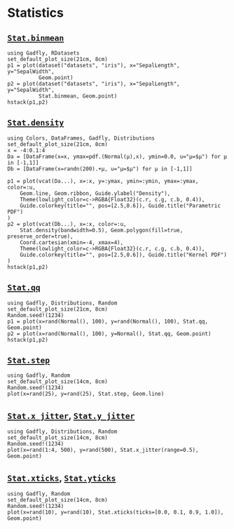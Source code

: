 # Statistics

## [`Stat.binmean`](@ref)

```@example
using Gadfly, RDatasets
set_default_plot_size(21cm, 8cm)
p1 = plot(dataset("datasets", "iris"), x="SepalLength", y="SepalWidth",
          Geom.point)
p2 = plot(dataset("datasets", "iris"), x="SepalLength", y="SepalWidth",
          Stat.binmean, Geom.point)
hstack(p1,p2)
```

## [`Stat.density`](@ref)

```@example
using Colors, DataFrames, Gadfly, Distributions
set_default_plot_size(21cm, 8cm)
x = -4:0.1:4
Da = [DataFrame(x=x, ymax=pdf.(Normal(μ),x), ymin=0.0, u="μ=$μ") for μ in [-1,1]]
Db = [DataFrame(x=randn(200).+μ, u="μ=$μ") for μ in [-1,1]] 

p1 = plot(vcat(Da...), x=:x, y=:ymax, ymin=:ymin, ymax=:ymax, color=:u, 
    Geom.line, Geom.ribbon, Guide.ylabel("Density"),
    Theme(lowlight_color=c->RGBA{Float32}(c.r, c.g, c.b, 0.4)), 
    Guide.colorkey(title="", pos=[2.5,0.6]), Guide.title("Parametric PDF")
)
p2 = plot(vcat(Db...), x=:x, color=:u, 
    Stat.density(bandwidth=0.5), Geom.polygon(fill=true, preserve_order=true),
    Coord.cartesian(xmin=-4, xmax=4),
    Theme(lowlight_color=c->RGBA{Float32}(c.r, c.g, c.b, 0.4)),
    Guide.colorkey(title="", pos=[2.5,0.6]), Guide.title("Kernel PDF")
)
hstack(p1,p2)
```

## [`Stat.qq`](@ref)

```@example
using Gadfly, Distributions, Random
set_default_plot_size(21cm, 8cm)
Random.seed!(1234)
p1 = plot(x=rand(Normal(), 100), y=rand(Normal(), 100), Stat.qq, Geom.point)
p2 = plot(x=rand(Normal(), 100), y=Normal(), Stat.qq, Geom.point)
hstack(p1,p2)
```


## [`Stat.step`](@ref)

```@example
using Gadfly, Random
set_default_plot_size(14cm, 8cm)
Random.seed!(1234)
plot(x=rand(25), y=rand(25), Stat.step, Geom.line)
```


## [`Stat.x_jitter`](@ref), [`Stat.y_jitter`](@ref)

```@example
using Gadfly, Distributions, Random
set_default_plot_size(14cm, 8cm)
Random.seed!(1234)
plot(x=rand(1:4, 500), y=rand(500), Stat.x_jitter(range=0.5), Geom.point)
```


## [`Stat.xticks`](@ref), [`Stat.yticks`](@ref)

```@example
using Gadfly, Random
set_default_plot_size(14cm, 8cm)
Random.seed!(1234)
plot(x=rand(10), y=rand(10), Stat.xticks(ticks=[0.0, 0.1, 0.9, 1.0]), Geom.point)
```

